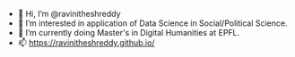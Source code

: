 - 👋 Hi, I’m @ravinitheshreddy
- 👀 I’m interested in application of Data Science in Social/Political Science.
- 🌱 I’m currently doing Master's in Digital Humanities at EPFL.
- 📫 https://ravinitheshreddy.github.io/

<!---
ravinitheshreddy/ravinitheshreddy is a ✨ special ✨ repository because its `README.md` (this file) appears on your GitHub profile.
You can click the Preview link to take a look at your changes.
--->

